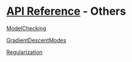 # [API Reference](../API.md) - Others

[ModelChecking](Others/ModelChecking.md)

[GradientDescentModes](Others/GradientDescentModes.md)

[Regularization](Others/Regularization.md)
